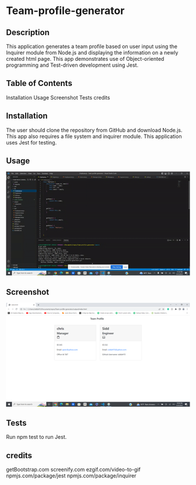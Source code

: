 # Team-profile-generator


## Description
This application generates a team profile based on user input using the Inquirer module from Node.js and displaying the information on a newly created html page. This app demonstrates use of Object-oriented programming and Test-driven development using Jest.

## Table of Contents
Installation
Usage
Screenshot
Tests
credits

## Installation
The user should clone the repository from GitHub and download Node.js. This app also requires a file system and inquirer module. This application uses Jest for testing.

## Usage
![](./assets/ezgif.com-video-to-gif.gif)


## Screenshot
![Screenshot of the Site](./assets/tpg.png) 


## Tests
Run npm test to run Jest.

## credits
getBootstrap.com
screenify.com
ezgif.com/video-to-gif
npmjs.com/package/jest
npmjs.com/package/inquirer
